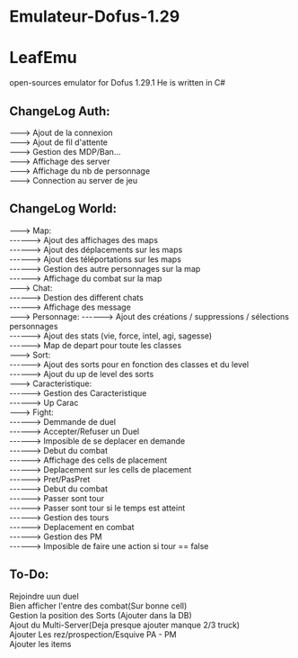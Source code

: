 # Emulateur-Dofus-1.29


LeafEmu
========



open-sources emulator for Dofus 1.29.1
He is written in C#





## ChangeLog Auth:  
---> Ajout de la connexion  
---> Ajout de fil d'attente  
---> Gestion des MDP/Ban...   
---> Affichage des server  
---> Affichage du nb de personnage  
---> Connection au server de jeu  

## ChangeLog World:  
---> Map:  
------> Ajout des affichages des maps  
------> Ajout des déplacements sur les maps  
------> Ajout des téléportations sur les maps  
------> Gestion des autre personnages sur la map  
------> Affichage du combat sur la map  
---> Chat:  
------> Destion des different chats  
------> Affichage des message  
---> Personnage:
------> Ajout des créations / suppressions / sélections personnages  
------> Ajout des stats (vie, force, intel, agi, sagesse)  
------> Map de depart pour toute les classes  
---> Sort:  
------> Ajout des sorts pour en fonction des classes et du level  
------> Ajout du up de level des sorts  
---> Caracteristique:  
------> Gestion des Caracteristique  
------> Up Carac  
---> Fight:  
------> Demmande de duel  
------> Accepter/Refuser un Duel  
------> Imposible de se deplacer en demande  
------> Debut du combat  
------> Affichage des cells de placement  
------> Deplacement sur les cells de placement  
------> Pret/PasPret    
------> Debut du combat  
------> Passer sont tour  
------> Passer sont tour si le temps est atteint  
------> Gestion des tours  
------> Deplacement en combat  
------> Gestion des PM  
------> Imposible de faire une action si tour == false  
    
    
## To-Do:  
Rejoindre uun duel  
Bien afficher l'entre des combat(Sur bonne cell)  
Gestion la position des Sorts (Ajouter dans la DB)   
Ajout du Multi-Server(Deja presque ajouter manque 2/3 truck)  
Ajouter Les rez/prospection/Esquive PA - PM  
Ajouter les items   

    
    
